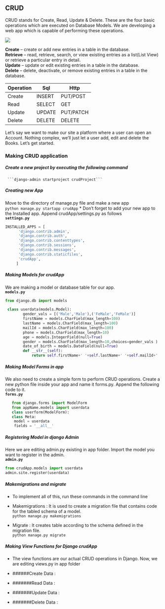 ## CRUD
CRUD stands for Create, Read, Update & Delete. These are the four basic operations which are executed on Database Models. We are developing a web app which is capable of performing these operations.


![](https://github.com/lavanya-Mercy/Crud/blob/master/curddd.jpg) 

**Create**   – create or add new entries in a table in the database. <br>
**Retrieve** – read, retrieve, search, or view existing entries as a list(List View) or retrieve a particular entry in detail.<br>
**Update**   – update or edit existing entries in a table in the database. <br>
**Delete**   – delete, deactivate, or remove existing entries in a table in the database. <br>

Operation|Sql|Http
----|----|----
Create|INSERT| PUT/POST
Read|SELECT|GET
Update|UPDATE|PUT/PATCH
Delete|DELETE|DELETE


Let’s say we want to make our site a platform where a user can open an Account. Nothing complex, we’ll just let a user add, edit and delete the Books. Let’s get started.

### Making CRUD application
##### Create a new project by executing the following command <br>
 	 ```django-admin startproject crudProject```
##### Creating new App 
Move to the directory of manage.py file and make a new app <br>
  ```python manage.py startapp crudApp```
	* Don’t forget to add your new app to the Installed app. Append crudApp/settings.py as follows <br>
	**`settings.py`** 

```python
INSTALLED_APPS = [  
      'django.contrib.admin',  
      'django.contrib.auth',  
      'django.contrib.contenttypes',  
      'django.contrib.sessions',  
      'django.contrib.messages',  
      'django.contrib.staticfiles',  
      'crudApp',  
     ] 
```
  
##### Making Models for crudApp
We are making a model or database table for our app.<br>
  **`models.py`** 
  
```python
from django.db import models

 class userdata(models.Model):
		gender_vals = [('Male','Male'),('FeMale','FeMale')]
		firstName = models.CharField(max_length=100)
		lastName = models.CharField(max_length=100)
		mailId = models.CharField(max_length=100)
		phone = models.CharField(max_length=10)
		age = models.IntegerField(null=True)
		gender = models.CharField(max_length=10,choices=gender_vals )
		date_of_birth = models.DateField(null=True)		
		def __str__(self):
			return self.firstName+' '+self.lastName+' '+self.mailId+' '+str(self.phone)+' '+str(self.age)+' '+self.gender+' '+self.date_of_birth
```

  
#####  Making Model Forms in app
We also need to create a simple form to perform CRUD operations. Create a new python file inside your app and name it 		   forms.py. Append the following code to it.<br>
	**`forms.py`**
    
```python
   from django.forms import ModelForm
   from appName.models import userdata
   class userform(ModelForm):
   class Meta:
	model = userdata
	fields = '__all__'
```

##### Registering Model in django Admin
Here we are editing admin.py existing in app folder. Import the model you want to register in the admin.<br>
	**`admin.py`**
```python
from crudApp.models import userdata
admin.site.register(userdata)
```
##### Makemigrations and migrate
* To implement all of this, run these commands in the command line

* Makemigrations : It is used to create a migration file that contains code for the tabled schema of a model. <br>
	```python manage.py makemigrations```

* Migrate : It creates table according to the schema defined in the migration file. <br>
	```python manage.py migrate```

##### Making View Functions for Django crudApp
* The view functions are our actual CRUD operations in Django. Now, we are editing views.py in app folder

* ######Create Data : 
	
  
* #######Read Data :

* #######Update Data :

* #######Delete Data :




